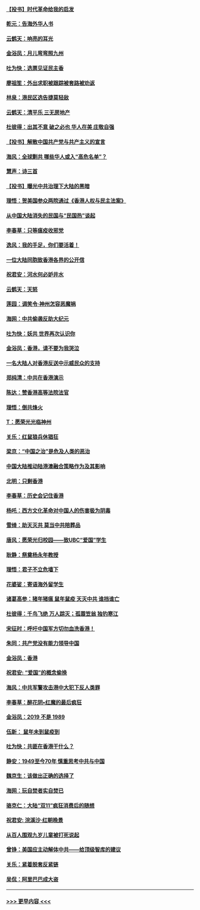 #### [【投书】时代革命给我的启发](../pages/nsc993/n11684287.md?t=11280933) 
#### [乾元：告海外华人书](../pages/nsc993/n11684044.md?t=11280933) 
#### [云鹤天：响亮的耳光](../pages/nsc993/n11684254.md?t=11280933) 
#### [金浴凤：月儿弯弯照九州](../pages/nsc993/n11684231.md?t=11280933) 
#### [吐为快：选票见证民主香](../pages/nsc993/n11684206.md?t=11280933) 
#### [廖祖笙：外出求职被跟踪被套路被劝返](../pages/nsc993/n11683874.md?t=11280933) 
#### [林泉：港民区选告捷莫轻敌](../pages/nsc993/n11683930.md?t=11280933) 
#### [云鹤天：清平乐 三无房地产](../pages/nsc993/n11681521.md?t=11280933) 
#### [杜彼得：出其不意 破之必也 华人在美 庄敬自强](../pages/nsc993/n11679554.md?t=11280933) 
#### [【投书】解散中国共产党与共产主义的宣言](../pages/nsc993/n11679177.md?t=11280933) 
#### [海风：全球剿共 哪些华人或入“高危名单”？](../pages/nsc993/n11678617.md?t=11280933) 
#### [慧声：诗三首](../pages/nsc993/n11678848.md?t=11280933) 
#### [【投书】曝光中共治理下大陆的黑暗](../pages/nsc993/n11678674.md?t=11280933) 
#### [理悟：贺美国参众两院通过《香港人权与民主法案》](../pages/nsc993/n11678104.md?t=11280933) 
#### [从中国大陆消失的民国与“民国热”谈起](../pages/nsc993/n11678075.md?t=11280933) 
#### [李春草：只等瘟疫收邪党](../pages/nsc993/n11677308.md?t=11280933) 
#### [逸风：我的手足，你们要活着！](../pages/nsc993/n11676352.md?t=11280933) 
#### [一位大陆同胞致香港各界的公开信](../pages/nsc993/n11675761.md?t=11280933) 
#### [祝君安：河水何必妒井水](../pages/nsc993/n11675746.md?t=11280933) 
#### [云鹤天：天怒](../pages/nsc993/n11675718.md?t=11280933) 
#### [莲园：调笑令‧神州怎容恶魔祸](../pages/nsc993/n11675648.md?t=11280933) 
#### [海网：中共偷袭反助大纪元](../pages/nsc993/n11673515.md?t=11280933) 
#### [吐为快：妖共 世界再次认识你](../pages/nsc993/n11673506.md?t=11280933) 
#### [金浴凤：香港，请不要为我哭泣](../pages/nsc993/n11673248.md?t=11280933) 
#### [一名大陆人对香港反送中示威民众的支持](../pages/nsc993/n11672615.md?t=11280933) 
#### [郑纯清：中共在香港演示](../pages/nsc993/n11670539.md?t=11280933) 
#### [陈达：赞香港高等法院法官](../pages/nsc993/n11669542.md?t=11280933) 
#### [理悟：倒共烽火](../pages/nsc993/n11668844.md?t=11280933) 
#### [T：愿荣光光临神州](../pages/nsc993/n11668421.md?t=11280933) 
#### [关乐：红鼠狼兵休猖狂](../pages/nsc993/n11668378.md?t=11280933) 
#### [梁京：“中国之治”是危及人类的恶治](../pages/nsc993/n11668328.md?t=11280933) 
#### [中国大陆推动陆港澳融合策略作为及其影响](../pages/nsc993/n11668157.md?t=11280933) 
#### [北明：只剩香港](../pages/nsc993/n11668002.md?t=11280933) 
#### [李春草：历史会记住香港](../pages/nsc993/n11667927.md?t=11280933) 
#### [杨吒：西方文化革命对中国人的伤害极为阴毒](../pages/nsc993/n11664521.md?t=11280933) 
#### [雪绮：助天灭共 莫当中共陪葬品](../pages/nsc993/n11662650.md?t=11280933) 
#### [唐风：愿荣光归校园——致UBC“爱国”学生](../pages/nsc993/n11662194.md?t=11280933) 
#### [耿静：祭奠杨永年教授](../pages/nsc993/n11662514.md?t=11280933) 
#### [理悟：君子不立危墙下](../pages/nsc993/n11662172.md?t=11280933) 
#### [花婆娑：寄语海外留学生](../pages/nsc993/n11662121.md?t=11280933) 
#### [诸葛高参：猪年猪瘟 鼠年鼠疫 天灭中共 谁挡谁亡](../pages/nsc993/n11661980.md?t=11280933) 
#### [杜彼得：千鸟飞绝 万人踪灭；孤蓑笠翁 独钓寒江](../pages/nsc993/n11661170.md?t=11280933) 
#### [宋征时：呼吁中国军方切勿血洗香港！](../pages/nsc993/n11415318.md?t=11280933) 
#### [朱同：共产党没有能力领导中国](../pages/nsc993/n11660421.md?t=11280933) 
#### [金浴凤：香港](../pages/nsc993/n11660419.md?t=11280933) 
#### [祝君安: “爱国”的概念偷换](../pages/nsc993/n11659706.md?t=11280933) 
#### [海风：中共军警攻击港中大犯下反人类罪](../pages/nsc993/n11659632.md?t=11280933) 
#### [李春草：醉花阴•红魔的最后疯狂](../pages/nsc993/n11659287.md?t=11280933) 
#### [金浴凤：2019 不是 1989](../pages/nsc993/n11657663.md?t=11280933) 
#### [伍新： 鼠年未到鼠疫到](../pages/nsc993/n11655098.md?t=11280933) 
#### [吐为快：共匪在香港干什么？](../pages/nsc993/n11654891.md?t=11280933) 
#### [静安：1949至今70年 慎重思考中共与中国](../pages/nsc993/n11651244.md?t=11280933) 
#### [魏京生：该做出正确的选择了](../pages/nsc993/n11653084.md?t=11280933) 
#### [海网：玩自焚者实自焚已](../pages/nsc993/n11652423.md?t=11280933) 
#### [骆克仁：大陆“双11”疯狂消费后的随想](../pages/nsc993/n11652305.md?t=11280933) 
#### [祝君安: 浣溪沙·红朝晚景](../pages/nsc993/n11652258.md?t=11280933) 
#### [从百人围观九岁儿童被打死说起](../pages/nsc993/n11651030.md?t=11280933) 
#### [曾铮：美国应主动解体中共——给顶级智库的建议](../pages/nsc993/n11649888.md?t=11280933) 
#### [关乐：紧着脱套反紧链](../pages/nsc993/n11649069.md?t=11280933) 
#### [吴侃：阿里巴巴成大盗](../pages/nsc993/n11645523.md?t=11280933) 

----
#### [ >>> 更早内容 <<< ](../indexes/nsc993-earlier.md)
